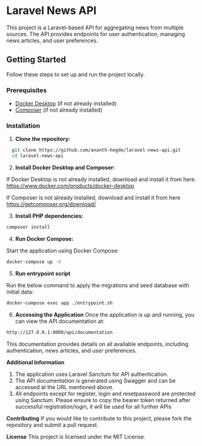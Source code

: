 # Laravel News API

This project is a Laravel-based API for aggregating news from multiple sources. The API provides endpoints for user authentication, managing news articles, and user preferences.

## Getting Started

Follow these steps to set up and run the project locally.

### Prerequisites

- [Docker Desktop](https://www.docker.com/products/docker-desktop) (if not already installed)
- [Composer](https://getcomposer.org/download/) (if not already installed)

### Installation

1. **Clone the repository:**
 ```sh
   git clone https://github.com/ananth-hegde/laravel-news-api.git
   cd laravel-news-api
```
2. **Install Docker Desktop and Composer:**

If Docker Desktop is not already installed, download and install it from here.
https://www.docker.com/products/docker-desktop

If Composer is not already installed, download and install it from here
https://getcomposer.org/download/

3. **Install PHP dependencies:**
```sh
composer install
```

4. **Run Docker Compose:**

Start the application using Docker Compose:
```sh
docker-compose up -d
```

5. **Run entrypoint script**

Run the below command to apply the migrations and seed database with initial data:

```sh
docker-compose exec app ./entrypoint.sh
```

6. **Accessing the Application**
Once the application is up and running, you can view the API documentation at:
```sh
http://127.0.0.1:8000/api/documentation
```

This documentation provides details on all available endpoints, including authentication, news articles, and user preferences.

**Additional Information**
1) The application uses Laravel Sanctum for API authentication.
2) The API documentation is generated using Swagger and can be accessed at the URL mentioned above.
3) All endpoints except for register, login and resetpassword are protected using Sanctum. Please ensure to copy the bearer token returned after successful registration/login, it will be used for all further APIs

**Contributing**
If you would like to contribute to this project, please fork the repository and submit a pull request.

**License**
This project is licensed under the MIT License.